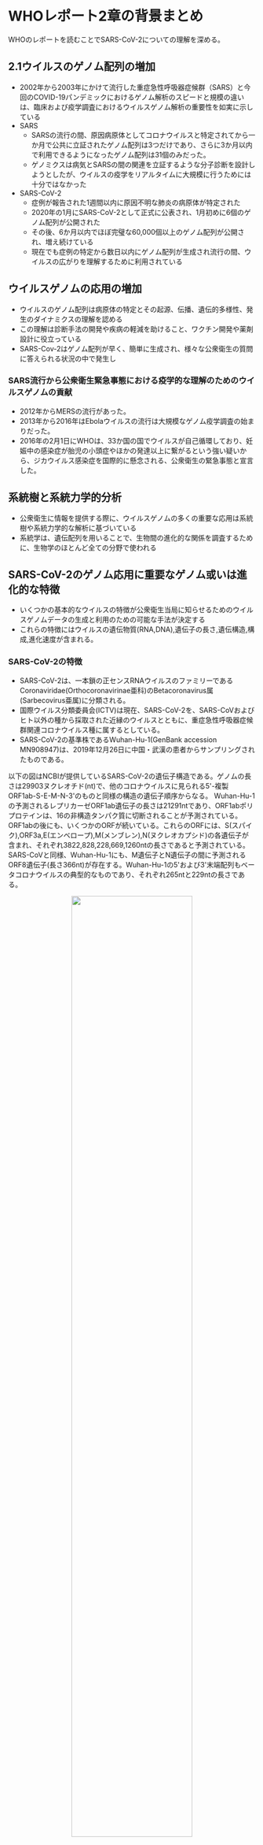 # WHOレポート2章の背景まとめ
WHOのレポートを読むことでSARS-CoV-2についての理解を深める。

## 2.1ウイルスのゲノム配列の増加
* 2002年から2003年にかけて流行した重症急性呼吸器症候群（SARS）と今回のCOVID-19パンデミックにおけるゲノム解析のスピードと規模の違いは、臨床および疫学調査におけるウイルスゲノム解析の重要性を如実に示している
* SARS
  * SARSの流行の間、原因病原体としてコロナウイルスと特定されてから一か月で公共に立証されたゲノム配列は3つだけであり、さらに3か月以内で利用できるようになったゲノム配列は31個のみだった。
  * ゲノミクスは病気とSARSの間の関連を立証するような分子診断を設計しようとしたが、ウイルスの疫学をリアルタイムに大規模に行うためには十分ではなかった
* SARS-CoV-2
  * 症例が報告された1週間以内に原因不明な肺炎の病原体が特定された
  * 2020年の1月にSARS-CoV-2として正式に公表され、1月初めに6個のゲノム配列が公開された
  * その後、6か月以内でほぼ完璧な60,000個以上のゲノム配列が公開され、増え続けている
  * 現在でも症例の特定から数日以内にゲノム配列が生成され流行の間、ウイルスの広がりを理解するために利用されている

## ウイルスゲノムの応用の増加
* ウイルスのゲノム配列は病原体の特定とその起源、伝播、遺伝的多様性、発生のダイナミクスの理解を認める
* この理解は診断手法の開発や疾病の軽減を助けること、ワクチン開発や薬剤設計に役立っている
* SARS-Cov-2はゲノム配列が早く、簡単に生成され、様々な公衆衛生の質問に答えられる状況の中で発生し

### SARS流行から公衆衛生緊急事態における疫学的な理解のためのウイルスゲノムの貢献
* 2012年からMERSの流行があった。
* 2013年から2016年はEbolaウイルスの流行は大規模なゲノム疫学調査の始まりだった。
* 2016年の2月1日にWHOは、33か国の国でウイルスが自己循環しており、妊娠中の感染症が胎児の小頭症やほかの発達以上に繋がるという強い疑いから、ジカウイルス感染症を国際的に懸念される、公衆衛生の緊急事態と宣言した。

## 系統樹と系統力学的分析
* 公衆衛生に情報を提供する際に、ウイルスゲノムの多くの重要な応用は系統樹や系統力学的な解析に基づいている
* 系統学は、遺伝配列を用いることで、生物間の進化的な関係を調査するために、生物学のほとんど全ての分野で使われる


## SARS-CoV-2のゲノム応用に重要なゲノム或いは進化的な特徴
* いくつかの基本的なウイルスの特徴が公衆衛生当局に知らせるためのウイルスゲノムデータの生成と利用のための可能な手法が決定する
* これらの特徴にはウイルスの遺伝物質(RNA,DNA),遺伝子の長さ,遺伝構造,構成,進化速度が含まれる。

### SARS-CoV-2の特徴
* SARS-CoV-2は、一本鎖の正センスRNAウイルスのファミリーであるCoronaviridae(Orthocoronavirinae亜科)のBetacoronavirus属(Sarbecovirus亜属)に分類される。
* 国際ウイルス分類委員会(ICTV)は現在、SARS-CoV-2を、SARS-CoVおよびヒト以外の種から採取された近縁のウイルスとともに、重症急性呼吸器症候群関連コロナウイルス種に属するとしている。
* SARS-CoV-2の基準株であるWuhan-Hu-1(GenBank accession MN908947)は、2019年12月26日に中国・武漢の患者からサンプリングされたものである。

以下の図はNCBIが提供しているSARS-CoV-2の遺伝子構造である。ゲノムの長さは29903ヌクレオチド(nt)で、他のコロナウイルスに見られる5'-複製 ORF1ab-S-E-M-N-3'のものと同様の構造の遺伝子順序からなる。
Wuhan-Hu-1の予測されるレプリカーゼORF1ab遺伝子の長さは21291ntであり、ORF1abポリプロテインは、16の非構造タンパク質に切断されることが予測されている。ORF1abの後にも、いくつかのORFが続いている。これらのORFには、S(スパイク),ORF3a,E(エンベロープ),M(メンブレン),N(ヌクレオカプシド)の各遺伝子が含まれ、それぞれ3822,828,228,669,1260ntの長さであると予測されている。SARS-CoVと同様、Wuhan-Hu-1にも、M遺伝子とN遺伝子の間に予測されるORF8遺伝子(長さ366nt)が存在する。Wuhan-Hu-1の5'および3'末端配列もベータコロナウイルスの典型的なものであり、それぞれ265ntと229ntの長さである。

<p align="center">
  <img src="https://user-images.githubusercontent.com/50240567/115989244-6f237800-a5f8-11eb-8bed-e2adea6ce73b.png" width=70%/>
  <p align="center">SARS-CoV-2 NCBI Nucleotide</p>
</p>

### 進化速度
* SARAS-CoV-2の進化速度の予備的な推定は、平均1x10^-3 site/year程度であり、これは他のRNAウイルスで観察される進化速度の平均に近い
* 本校執筆時点ではSARS-CoV-2の複製ごとの変異速度の正確な推定は出ていない。しかし、ほかのコロナウイルスと類似していることは想定されている
* コロナウイルスとニドウイルス目の他のウイルスの進化速度は、他のRNAウイルスの進化速度よりも遅い。これは他のRNAウイルスにはない複製上のミスの修正機能のための構成能力を内在しているためである。
